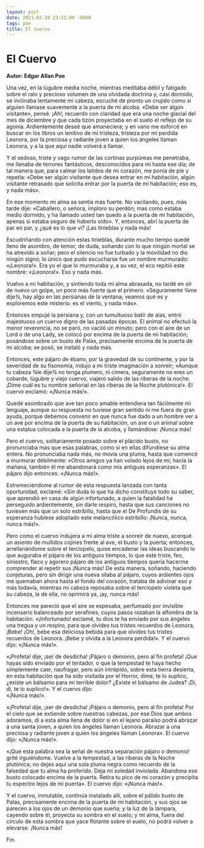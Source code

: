 ```yaml
---
layout: post
date: 2021-02-28 23:21:00 -0600
tags: poe
title: El cuervo
---
```


# El Cuervo

**Autor: Edgar Allan Poe**


Una vez, en la lúgubre media noche, mientras meditaba débil y fatigado
sobre el ralo y precioso volumen de una olvidada doctrina y, casi
dormido, se inclinaba lentamente mi cabeza, escuché de pronto un
crujido como si alguien llamase suavemente a la puerta de mi alcoba.
«Debe ser algún visitante», pensé. ¡Ah!, recuerdo con claridad que era
una noche glacial del mes de diciembre y que cada tizón proyectaba en
el suelo el reflejo de su agonía. Ardientemente deseé que amaneciera; y
en vano me esforcé en buscar en los libros un lenitivo de mi tristeza,
tristeza por mi perdida Leonora, por la preciosa y radiante joven a
quien los ángeles llaman Leonora, y a la que aquí nadie volverá a
llamar.

Y el sedoso, triste y vago rumor de las cortinas purpúreas me
penetraba, me llenaba de terrores fantásticos, desconocidos para mí
hasta ese día; de tal manera que, para calmar los latidos de mi
corazón, me ponía de pie y repetía: «Debe ser algún visitante que desea
entrar en mi habitación, algún visitante retrasado que solicita entrar
por la puerta de mi habitación; eso es, y nada más».

En ese momento mi alma se sentía más fuerte. No vacilando, pues, más
tarde dije: «Caballero, o señora, imploro su perdón; mas como estaba
medio dormido, y ha llamado usted tan quedo a la puerta de mi
habitación, apenas si estaba seguro de haberlo oído». Y, entonces, abrí
la puerta de par en par, y ¿qué es lo que vi? ¡Las tinieblas y nada
más!

Escudriñando con atención estas tinieblas, durante mucho tiempo quedé
lleno de asombro, de temor, de duda, soñando con lo que ningún mortal
se ha atrevido a soñar; pero el silencio no fue turbado y la movilidad
no dio ningún signo; lo único que pudo escucharse fue un nombre
murmurado: «¡Leonora!». Era yo el que lo murmuraba y, a su vez, el eco
repitió este nombre: «¡Leonora!». Eso y nada más.

Vuelvo a mi habitación, y sintiendo toda mi alma abrasada, no tardé en
oír de nuevo un golpe, un poco más fuerte que el primero. «Seguramente
¾me dije¾, hay algo en las persianas de la ventana; veamos qué es y
exploremos este misterio: es el viento, y nada más».

Entonces empujé la persiana y, con un tumultuoso batir de alas, entró
majestuoso un cuervo digno de las pasadas épocas. El animal no efectuó
la menor reverencia, no se paró, no vaciló un minuto; pero con el aire
de un Lord o de una Lady, se colocó por encima de la puerta de mi
habitación; posándose sobre un busto de Palas, precisamente encima de
la puerta de mi alcoba; se posó, se instaló y nada más.

Entonces, este pájaro de ébano, por la gravedad de su continente, y por
la severidad de su fisonomía, indujo a mi triste imaginación a sonreír;
«Aunque tu cabeza ¾le dije¾ no tenga plumero, ni cimera, seguramente no
eres un cobarde, lúgubre y viejo cuervo, viajero salido de las riberas
de la noche. ¡Dime cuál es tu nombre señorial en las riberas de la
Noche plutónica!». El cuervo exclamó: «¡Nunca más!».

Quedé asombrado que ave tan poco amable entendiera tan fácilmente mi
lenguaje, aunque su respuesta no tuviese gran sentido ni me fuera de
gran ayuda, porque debemos convenir en que nunca fue dado a un hombre
ver a un ave por encima de la puerta de su habitación, un ave o un
animal sobre una estatua colocada a la puerta de la alcoba, y
llamándose: ¡Nunca más!

Pero el cuervo, solitariamente posado sobre el plácido busto, no
pronunciaba más que esas palabras, como si en ellas difundiese su alma
entera. No pronunciaba nada más, no movía una pluma, hasta que comencé
a murmurar débilmente: «Otros amigos ya han volado lejos de mí; hacia
la mañana, también él me abandonará como mis antiguas esperanzas». El
pájaro dijo entonces: «¡Nunca más!».

Estremeciéndome al rumor de esta respuesta lanzada con tanta
oportunidad, exclamé: «Sin duda lo que ha dicho constituye todo su
saber, que aprendió en casa de algún infortunado, a quien la fatalidad
ha perseguido ardientemente, sin darle respiro, hasta que sus canciones
no tuviesen más que un solo estribillo, hasta que el De Profundis de su
esperanza hubiese adoptado este melancólico estribillo: ¡Nunca, nunca,
nunca más!».

Pero como el cuervo indujera a mi alma triste a sonreír de nuevo,
acerqué un asiento de mullidos cojines frente al ave, el busto y la
puerta; entonces, arrellanándome sobre el terciopelo, quise encadenar
las ideas buscando lo que auguraba el pájaro de los antiguos tiempos,
lo que este triste, feo, siniestro, flaco y agorero pájaro de los
antiguos tiempos quería hacerme comprender al repetir sus ¡Nunca más!
De esta manera, soñando, haciendo conjeturas, pero sin dirigir una
nueva sílaba al pájaro, cuyos ardientes ojos me quemaban ahora hasta el
fondo del corazón, trataba de adivinar eso y más todavía, mientras mi
cabeza reposaba sobre el terciopelo violeta que su cabeza, la de ella,
no oprimirá ya, ¡ay, nunca más!

Entonces me pareció que el aire se espesaba, perfumado por invisible
incensario balanceado por serafines, cuyos pasos rozaban la alfombra de
la habitación. «¡Infortunado! exclamé, tu dios te ha enviado por sus
ángeles una tregua y un respiro, para que olvides tus tristes recuerdos
de Leonora, ¡Bebe! ¡Oh!, bebe esa deliciosa bebida para que olvides tus
tristes recuerdos de Leonora. ¡Bebe y olvida a la Leonora perdida!». Y
el cuervo dijo: «¡Nunca más!».

«¡Profeta! dije, ¡ser de desdicha! ¡Pájaro o demonio, pero al fin
profeta! ¡Que hayas sido enviado por el tentador, o que la tempestad te
haya hecho simplemente caer, naufragar, pero aún intrépido, sobre esta
tierra desierta, en esta habitación que ha sido visitada por el Horror,
dime, te lo suplico, ¿existe un bálsamo para mi terrible dolor? ¿Existe
el bálsamo de Judea? ¡Di, di, te lo suplico!». Y el cuervo dijo:  
«¡Nunca más!».

«¡Profeta! dije, ¡ser de desdicha! ¡Pájaro o demonio, pero al fin
profeta! Por el cielo que se extiende sobre nuestras cabezas, por ese
Dios que ambos adoramos, di a esta alma llena de dolor si en el lejano
paraíso podrá abrazar a una santa joven, a quien los ángeles llaman
Leonora. Abrazar a una preciosa y radiante joven a quien los ángeles
llaman Leonora». El cuervo dijo: «¡Nunca más!».

«¡Que esta palabra sea la señal de nuestra separación pájaro o demonio!
grité irguiéndome. Vuelve a la tempestad, a las riberas de la Noche
plutónica; no dejes aquí una sola pluma negra como recuerdo de la
falsedad que tu alma ha proferido. Deja mi soledad inviolada. Abandona
ese busto colocado encima de la puerta. Retira tu pico de mi corazón y
precipita tu espectro lejos de mi puerta». El cuervo dijo: «¡Nunca
más!».

Y el cuervo, inmutable, continúa instalado allí, sobre el pálido busto
de Palas, precisamente encima de la puerta de mi habitación, y sus ojos
se parecen a los ojos de un demonio que sueña; y la luz de la lámpara,
cayendo sobre él, proyecta su sombra en el suelo; y mi alma, fuera del
círculo de esta sombra que yace flotante sobre el suelo, no podrá
volver a elevarse. ¡Nunca más!

Fin.